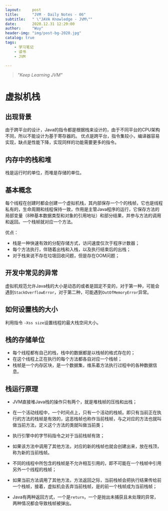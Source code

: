 ```yaml
---
layout:     post
title:      "JVM - Daily Notes - 06"
subtitle:   " \"JAVA Knowledge - JVM\""
date:       2020.12.31 12:29:00
author:     "Wuy"
header-img: "img/post-bg-2020.jpg"
catalog: true
tags:
    - 学习笔记
    - 读书
    - JVM

---
```


> *"Keep Learning JVM"*

# 虚拟机栈

## 出现背景

由于跨平台的设计，Java的指令都是根据栈来设计的，由于不同平台的CPU架构不同，所以不能设计为基于寄存器的。
优点是跨平台，指令集较小，编译器容易实现，缺点是性能下降，实现同样的功能需要更多的指令。

## 内存中的栈和堆

栈是运行时的单位，而堆是存储的单位。

## 基本概念

每个线程在创建时都会创建一个虚拟机栈，其内部保存一个个的栈帧，它也是线程私有的，生命周期和线程保持一致，作用是主管Java程序的运行，它保存方法的局部变量（8种基本数据类型和对象的引用地址）和部分结果，并参与方法的调用和返回。一个栈帧就对应一个方法。

优点：
- 栈是一种快速有效的分配存储方式，访问速度仅次于程序计数器；
- 每个方法执行，伴随着出栈和入栈，以及执行结束后的出栈；
- 对于栈来说不存在垃圾回收问题，但是存在OOM问题；

## 开发中常见的异常

虚拟机规范允许Java栈的大小是动态的或者是固定不变的，对于第一种，可能会遇到`StackOverflowError`，对于第二种，可能遇到`OutOfMemoryError`异常。

## 如何设置栈的大小

利用指令 `-Xss size`设置线程的最大栈空间大小。

## 栈的存储单位

- 每个线程都有自己的栈，栈中的数据都是以栈帧的格式存在的；
- 在这个线程上正在执行的每个方法都各自对应一个栈帧；
- 栈帧是一个内存区块，是一个数据集，维系着方法执行过程中的各种数据信息。

## 栈运行原理

- JVM直接堆Java栈的操作只有两个，就是堆栈帧的压栈和出栈；
- 在一个活动线程中，一个时间点上，只有一个活动的栈帧。即只有当前正在执行的方法的栈帧是有效的，这恶栈帧也称作当前栈帧，与之对应的方法也就叫做当前方法，定义这个方法的类就叫做当前类；
- 执行引擎中的字节码指令之对于当前栈帧有效；
- 如果该方法中调用了其他方法，对应的新的栈帧也就会创建出来，放在栈顶，称为新的当前栈帧。

- 不同的线程中所包含的栈帧是不允许相互引用的，即不可能在一个栈帧中引用另外一个线程的栈帧；
- 如果当前方法调用了其他方法，方法返回之际，当前栈帧会把执行结果传给前一个栈帧，接着，虚拟机会丢弃当前栈帧，是的前一个栈帧成为当前栈帧；
- Java有两种返回方式，一个是`return`，一个是抛出未捕获且未处理的异常，两种情况都会导致栈帧被弹出。